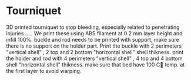 # Tourniquet
3D printed tourniquet to stop bleeding, especially related to penetrating injuries
.....
We print these using ABS filament at 0.2 mm layer height and infill 100%.
buckle and rod needs to be printed with support, make sure there is no support on the holder part.
Print the buckle with 2 perimeters "vertical shell" , 2 top and 2 bottom "horizontal shell" shell thikness.
print the holder and rod with 4 perimeters "vertical shell" , 4 top and 4 bottom shell "horizontal shell" thikness.
make sure that bed have 100 Cْ temp. at the first layer to avoid warping.
